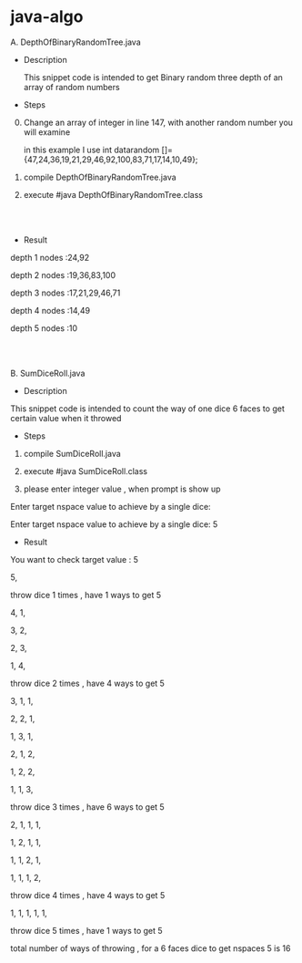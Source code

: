 # java-algo


A. DepthOfBinaryRandomTree.java

* Description

   This snippet code is intended to get Binary random three depth of an array of random numbers 

* Steps 

0. Change an array of integer in line 147, with another random number you will examine 

   in this example I use
   int datarandom []={47,24,36,19,21,29,46,92,100,83,71,17,14,10,49};

1. compile DepthOfBinaryRandomTree.java 
2. execute #java DepthOfBinaryRandomTree.class



<br />
<br />

* Result

depth 1 nodes :24,92 

depth 2 nodes :19,36,83,100

depth 3 nodes :17,21,29,46,71

depth 4 nodes :14,49

depth 5 nodes :10






<br />
<br />

B. SumDiceRoll.java 
* Description

This snippet code is intended to count the way of one dice 6 faces to get certain value  when it throwed

* Steps 

1. compile SumDiceRoll.java 
2. execute #java SumDiceRoll.class

3. please enter integer value , when prompt is show up

Enter target nspace value to achieve by a single dice: 

Enter target nspace value to achieve by a single dice: 5


* Result



You want to check target value : 5

5, 

throw dice 1 times , have 1 ways to get 5

4, 1,

3, 2,

2, 3,

1, 4,


throw dice 2 times , have 4 ways to get 5

3, 1, 1,

2, 2, 1,

1, 3, 1,

2, 1, 2,

1, 2, 2,

1, 1, 3, 

throw dice 3 times , have 6 ways to get 5

2, 1, 1, 1,

1, 2, 1, 1,

1, 1, 2, 1,

1, 1, 1, 2,


throw dice 4 times , have 4 ways to get 5

1, 1, 1, 1, 1, 

throw dice 5 times , have 1 ways to get 5


total number of ways of throwing  , for a 6 faces dice to get nspaces 5 is 16
